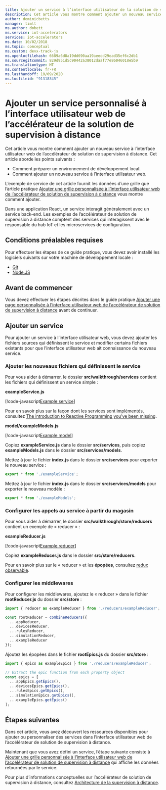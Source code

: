 ```yaml
---
title: Ajouter un service à l’interface utilisateur de la solution de supervision à distance - Azure | Microsoft Docs
description: Cet article vous montre comment ajouter un nouveau service à l’interface utilisateur web de l’accélérateur de solution de supervision à distance.
author: dominicbetts
manager: timlt
ms.author: dobett
ms.service: iot-accelerators
services: iot-accelerators
ms.date: 10/02/2018
ms.topic: conceptual
ms.custom: devx-track-js
ms.openlocfilehash: 6689a6d8a19dd690aa19aeecd29ead35ef6c2db1
ms.sourcegitcommit: 829d951d5c90442a38012daaf77e86046018e5b9
ms.translationtype: HT
ms.contentlocale: fr-FR
ms.lasthandoff: 10/09/2020
ms.locfileid: "91318345"
---
```

# <a name="add-a-custom-service-to-the-remote-monitoring-solution-accelerator-web-ui"></a>Ajouter un service personnalisé à l’interface utilisateur web de l’accélérateur de la solution de supervision à distance

Cet article vous montre comment ajouter un nouveau service à l’interface utilisateur web de l’accélérateur de solution de supervision à distance. Cet article aborde les points suivants :

- Comment préparer un environnement de développement local.
- Comment ajouter un nouveau service à l’interface utilisateur web.

L’exemple de service de cet article fournit les données d’une grille que l’article pratique [Ajouter une grille personnalisée à l’interface utilisateur web de l’accélérateur de solution de supervision à distance](iot-accelerators-remote-monitoring-customize-grid.md) vous montre comment ajouter.

Dans une application React, un service interagit généralement avec un service back-end. Les exemples de l’accélérateur de solution de supervision à distance comptent des services qui interagissent avec le responsable du hub IoT et les microservices de configuration.

## <a name="prerequisites"></a>Conditions préalables requises

Pour effectuer les étapes de ce guide pratique, vous devez avoir installé les logiciels suivants sur votre machine de développement locale :

- [Git](https://git-scm.com/downloads)
- [Node.JS](https://nodejs.org/download/)

## <a name="before-you-start"></a>Avant de commencer

Vous devez effectuer les étapes décrites dans le guide pratique [Ajouter une page personnalisée à l’interface utilisateur web de l’accélérateur de solution de supervision à distance](iot-accelerators-remote-monitoring-customize-page.md) avant de continuer.

## <a name="add-a-service"></a>Ajouter un service

Pour ajouter un service à l’interface utilisateur web, vous devez ajouter les fichiers sources qui définissent le service et modifier certains fichiers existants pour que l’interface utilisateur web ait connaissance du nouveau service.

### <a name="add-the-new-files-that-define-the-service"></a>Ajouter les nouveaux fichiers qui définissent le service

Pour vous aider à démarrer, le dossier **src/walkthrough/services** contient les fichiers qui définissent un service simple :

**exampleService.js**

[!code-javascript[Example service](~/remote-monitoring-webui/src/walkthrough/services/exampleService.js?name=service "Example service")]

Pour en savoir plus sur la façon dont les services sont implémentés, consultez [The introduction to Reactive Programming you've been missing](https://gist.github.com/staltz/868e7e9bc2a7b8c1f754).

**model/exampleModels.js**

[!code-javascript[Example model](~/remote-monitoring-webui/src/walkthrough/services/models/exampleModels.js?name=models "Example model")]

Copiez **exampleService.js** dans le dossier **src/services**, puis copiez **exampleModels.js** dans le dossier **src/services/models**.

Mettez à jour le fichier **index.js** dans le dossier **src/services** pour exporter le nouveau service :

```js
export * from './exampleService';
```

Mettez à jour le fichier **index.js** dans le dossier **src/services/models** pour exporter le nouveau modèle :

```js
export * from './exampleModels';
```

### <a name="set-up-the-calls-to-the-service-from-the-store"></a>Configurer les appels au service à partir du magasin

Pour vous aider à démarrer, le dossier **src/walkthrough/store/reducers** contient un exemple de « reducer » :

**exampleReducer.js**

[!code-javascript[Example reducer](~/remote-monitoring-webui/src/walkthrough/store/reducers/exampleReducer.js?name=reducer "Example reducer")]

Copiez **exampleReducer.js** dans le dossier **src/store/reducers**.

Pour en savoir plus sur le « reducer » et les **épopées**, consultez [redux observable](https://redux-observable.js.org/).

### <a name="configure-the-middleware"></a>Configurer les middlewares

Pour configurer les middlewares, ajoutez le « reducer » dans le fichier **rootReducer.js** du dossier **src/store** :

```js
import { reducer as exampleReducer } from './reducers/exampleReducer';

const rootReducer = combineReducers({
  ...appReducer,
  ...devicesReducer,
  ...rulesReducer,
  ...simulationReducer,
  ...exampleReducer
});
```

Ajoutez les épopées dans le fichier **rootEpics.js** du dossier **src/store** :

```js
import { epics as exampleEpics } from './reducers/exampleReducer';

// Extract the epic function from each property object
const epics = [
  ...appEpics.getEpics(),
  ...devicesEpics.getEpics(),
  ...rulesEpics.getEpics(),
  ...simulationEpics.getEpics(),
  ...exampleEpics.getEpics()
];
```

## <a name="next-steps"></a>Étapes suivantes

Dans cet article, vous avez découvert les ressources disponibles pour ajouter ou personnaliser des services dans l’interface utilisateur web de l’accélérateur de solution de supervision à distance.

Maintenant que vous avez défini un service, l’étape suivante consiste à [Ajouter une grille personnalisée à l’interface utilisateur web de l’accélérateur de solution de supervision à distance](iot-accelerators-remote-monitoring-customize-grid.md) qui affiche les données retournées par le service.

Pour plus d’informations conceptuelles sur l’accélérateur de solution de supervision à distance, consultez [Architecture de la supervision à distance](iot-accelerators-remote-monitoring-sample-walkthrough.md).
